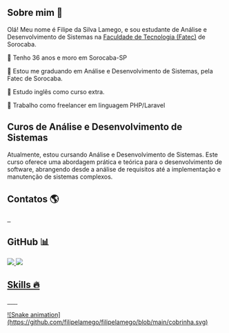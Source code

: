 <div style="display: inline_block"><h2 align="left">Sobre mim 👋 </h2>

Olá! Meu nome é Filipe da Silva Lamego, e sou estudante de Análise e Desenvolvimento de Sistemas na [Faculdade de Tecnologia (Fatec)](https://www.fatecsorocaba.edu.br/) de Sorocaba.

🔵 Tenho 36 anos e moro em Sorocaba-SP 

🔵 Estou me graduando em Análise e Desenvolvimento de Sistemas, pela Fatec de Sorocaba.

🔵 Estudo inglês como curso extra.

🔵 Trabalho como freelancer em linguagem PHP/Laravel

<h2 align="left">Curos de Análise e Desenvolvimento de Sistemas</h2>

Atualmente, estou cursando Análise e Desenvolvimento de Sistemas. Este curso oferece uma abordagem prática e teórica para o desenvolvimento de software, abrangendo desde a análise de requisitos até a implementação e manutenção de sistemas complexos.

<div style="display: inline_block"><h2 align="left">Contatos 🌎</h2>

<a href="https://wa.me/551598305283"><!-- WhatsApp contact -->
    <img src="https://img.shields.io/badge/WhatsApp-25D366?style=for-the-badge&logo=WhatsApp&logoColor=white" alt="">
</a>
<a href="mailto:filipeslamego@gmail.com"><!-- E-mail contact -->
    <img src="https://img.shields.io/badge/Email-005FF9?style=for-the-badge&logo=Mail.ru&logoColor=white"
    alt="">
</a>
<a href="https://www.linkedin.com/in/filipe-lamego-93257b32/"><!-- Linkedin contact -->
    <img src="https://img.shields.io/badge/Linkedin-0A66C2?style=for-the-badge&logo=LinkedIn&logoColor=white"
    alt="">
</a>

<h2 align="left">GitHub 📊</h2>

<div>
  <a href="https://github.com/filipelamego">
  <img height="180px" src="https://github-readme-stats.vercel.app/api?username=filipelamego&show_icons=true&theme=dark&include_all_commits=true&count_private=true"/>
  <img height="180px" src="https://github-readme-stats.vercel.app/api/top-langs/?username=filipelamego&layout=compact&langs_count=7&theme=dark"/>
</div>

<div><h2 align="left">Skills 🔥</h2>

<img src="https://img.shields.io/badge/HTML5-E34F26?style=for-the-badge&logo=HTML5&logoColor=white"
alt="">
<img src="https://img.shields.io/badge/CSS3-1572B6?style=for-the-badge&logo=CSS3&logoColor=white"
alt="">
<img src="https://img.shields.io/badge/JavaScript-F7DF1E?style=for-the-badge&logo=JavaScript&logoColor=black"
alt="">
<img src="https://img.shields.io/badge/MySQL-4479A1?style=for-the-badge&logo=MySQL&logoColor=white"
alt="">
<img src="https://img.shields.io/badge/PHP-777BB4?style=for-the-badge&logo=PHP&logoColor=white"
alt="">
<img src="https://img.shields.io/badge/Bootstrap-563D7C?style=for-the-badge&logo=bootstrap&logoColor=white"
alt="">
<img src="https://img.shields.io/badge/Laravel-FF2D20?style=for-the-badge&logo=laravel&logoColor=white"
alt="">

<div>
     ![Snake animation](https://github.com/filipelamego/filipelamego/blob/main/cobrinha.svg)
</div>


